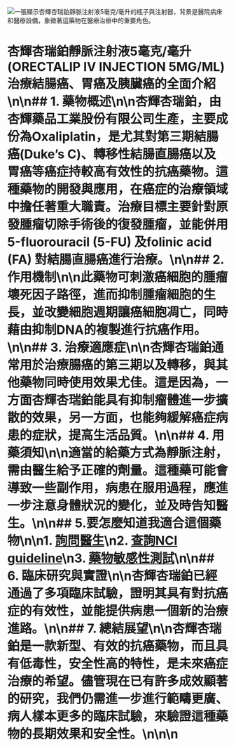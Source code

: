 ![一張顯示杏輝杏瑞鉑靜脈注射液5毫克/毫升的瓶子與注射器，背景是醫院病床和醫療設備，象徵著這藥物在醫療治療中的重要角色。](https://i.imgur.com/4iYegQL.jpeg)
# 杏輝杏瑞鉑靜脈注射液5毫克/毫升 (ORECTALIP IV INJECTION 5MG/ML) 治療結腸癌、胃癌及胰臟癌的全面介紹\n\n## 1. 藥物概述\n\n杏輝杏瑞鉑，由杏輝藥品工業股份有限公司生產，主要成份為Oxaliplatin，是尤其對第三期結腸癌(Duke’s C)、轉移性結腸直腸癌以及胃癌等癌症持較高有效性的抗癌藥物。這種藥物的開發與應用，在癌症的治療領域中擔任著重大職責。治療目標主要針對原發腫瘤切除手術後的復發腫瘤，並能併用5-fluorouracil (5-FU) 及folinic acid (FA) 對結腸直腸癌進行治療。\n\n## 2. 作用機制\n\n此藥物可刺激癌細胞的腫瘤壞死因子路徑，進而抑制腫瘤細胞的生長，並改變細胞週期讓癌細胞凋亡，同時藉由抑制DNA的複製進行抗癌作用。\n\n## 3. 治療適應症\n\n杏輝杏瑞鉑通常用於治療腸癌的第三期以及轉移，與其他藥物同時使用效果尤佳。這是因為，一方面杏輝杏瑞鉑能具有抑制瘤體進一步擴散的效果，另一方面，也能夠緩解癌症病患的症狀，提高生活品質。\n\n## 4. 用藥須知\n\n適當的給藥方式為靜脈注射，需由醫生給予正確的劑量。這種藥可能會導致一些副作用，病患在服用過程，應進一步注意身體狀況的變化，並及時告知醫生。\n\n## 5.要怎麼知道我適合這個藥物\n\n1. [詢問醫生](./text/1-1.html)\n2. [查詢NCI guideline](./text/1-2.html)\n3. [藥物敏感性測試](./text/1-3.html)\n\n## 6. 臨床研究與實證\n\n杏輝杏瑞鉑已經通過了多項臨床試驗，證明其具有對抗癌症的有效性，並能提供病患一個新的治療進路。\n\n## 7. 總結展望\n\n杏輝杏瑞鉑是一款新型、有效的抗癌藥物，而且具有低毒性，安全性高的特性，是未來癌症治療的希望。儘管現在已有許多成效顯著的研究，我們仍需進一步進行範疇更廣、病人樣本更多的臨床試驗，來驗證這種藥物的長期效果和安全性。\n\n\n

